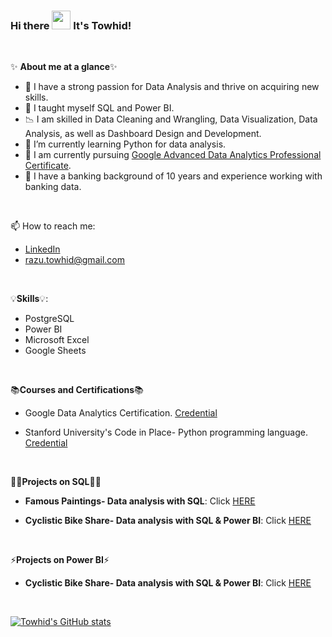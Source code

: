 
###  Hi there <img src="https://raw.githubusercontent.com/MartinHeinz/MartinHeinz/master/wave.gif" width="30px"> It's Towhid!

<p>&nbsp;</p>

✨ **About me at a glance**✨
- 👀 I have a strong passion for Data Analysis and thrive on acquiring new skills.
- 🌱 I taught myself SQL and Power BI.
- 📉 I am skilled in Data Cleaning and Wrangling, Data Visualization, Data Analysis, as well as Dashboard Design and Development.
- 🌱 I’m currently learning Python for data analysis.
- 🌱 I am currently pursuing [Google Advanced Data Analytics Professional Certificate](https://www.coursera.org/professional-certificates/google-advanced-data-analytics).
- 💉 I have a banking background of 10 years and experience working with banking data.

<p>&nbsp;</p>

📫 How to reach me:
-  [LinkedIn](https://www.linkedin.com/in/islammdtowhidul/)
-  razu.towhid@gmail.com

<p>&nbsp;</p>

 💡**Skills**💡:
 
- PostgreSQL
- Power BI
- Microsoft Excel
- Google Sheets


 <p>&nbsp;</p>


 📚**Courses and Certifications**📚
 
 - Google Data Analytics Certification. [Credential](https://www.coursera.org/account/accomplishments/specialization/certificate/WCQSR8TZXXPF)
 
 - Stanford University's Code in Place- Python programming language. [Credential](https://codeinplace.stanford.edu/cip3/certificate/v7bomj)


<p>&nbsp;</p>

👩‍💻**Projects on SQL**👩‍💻

- **Famous Paintings- Data analysis with SQL**: Click [HERE](https://github.com/towhidrazu/Famous_Paintings-Data_analysis_with_SQL/blob/main/README.md)
 
- **Cyclistic Bike Share- Data analysis with SQL & Power BI**: Click [HERE](https://github.com/towhidrazu/Cyclistic_Bike_Share-Data_analysis_with_SQL_and_Power_BI)
 
<p>&nbsp;</p>

⚡**Projects on Power BI**⚡

- **Cyclistic Bike Share- Data analysis with SQL & Power BI**: Click [HERE](https://github.com/towhidrazu/Cyclistic_Bike_Share-Data_analysis_with_SQL_and_Power_BI)



 <p>&nbsp;</p>

[![Towhid's GitHub stats](https://github-readme-stats.vercel.app/api?username=towhidrazu&count_private=true&show_icons=true&theme=radical&hide_rank=false)](https://github.com/anuraghazra/github-readme-stats)
 
<!--

 <p>&nbsp;</p>
 
[![Khuyen's github stats](https://github-readme-stats.vercel.app/api?username=thaiscooke&count_private=true&show_icons=true&theme=radical&hide_rank=false)](https://github.com/anuraghazra/github-readme-stats)

-->


<!--
**towhidrazu/towhidrazu** is a ✨ _special_ ✨ repository because its `README.md` (this file) appears on your GitHub profile.

Here are some ideas to get you started:

- 🔭 I’m currently working on ...
- 🌱 I’m currently learning ...
- 👯 I’m looking to collaborate on ...
- 🤔 I’m looking for help with ...
- 💬 Ask me about ...
- 📫 How to reach me: ...
- 😄 Pronouns: ...
- ⚡ Fun fact: ...
-->
